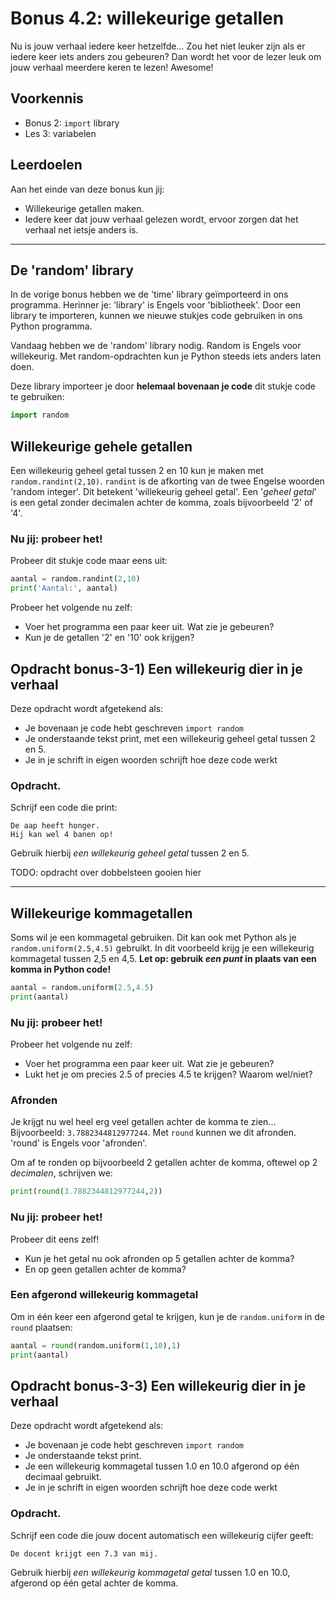 # Bonus 4.2: willekeurige getallen

Nu is jouw verhaal iedere keer hetzelfde... Zou het niet leuker zijn als er iedere keer iets anders zou gebeuren? Dan wordt het voor de lezer leuk om jouw verhaal meerdere keren te lezen! Awesome!

## Voorkennis

* Bonus 2: `import` library
* Les 3: variabelen

## Leerdoelen

Aan het einde van deze bonus kun jij:

* Willekeurige getallen maken.
* Iedere keer dat jouw verhaal gelezen wordt, ervoor zorgen dat het verhaal net ietsje anders is.

****




## De 'random' library

In de vorige bonus hebben we de 'time' library geïmporteerd in ons programma. Herinner je: 'library' is Engels voor 'bibliotheek'. Door een library te importeren, kunnen we nieuwe stukjes code gebruiken in ons Python programma.

Vandaag hebben we de 'random' library nodig. Random is Engels voor willekeurig. Met random-opdrachten kun je Python steeds iets anders laten doen.

Deze library importeer je door **helemaal bovenaan je code** dit stukje code te gebruiken:

```python
import random
```


## Willekeurige gehele getallen

Een willekeurig geheel getal tussen 2 en 10 kun je maken met `random.randint(2,10)`.
`randint` is de afkorting van de twee Engelse woorden 'random integer'. Dit betekent 'willekeurig geheel getal'. Een '_geheel getal_' is een getal zonder decimalen achter de komma, zoals bijvoorbeeld '2' of '4'.

### Nu jij: probeer het!

Probeer dit stukje code maar eens uit:

```python
aantal = random.randint(2,10)
print('Aantal:', aantal)
```

Probeer het volgende nu zelf:
- Voer het programma een paar keer uit. Wat zie je gebeuren?
- Kun je de getallen '2' en '10' ook krijgen?



## Opdracht bonus-3-1\) Een willekeurig dier in je verhaal

Deze opdracht wordt afgetekend als:

* Je bovenaan je code hebt geschreven `import random`
* Je onderstaande tekst print, met een willekeurig geheel getal tussen 2 en 5.
* Je in je schrift in eigen woorden schrijft hoe deze code werkt

### Opdracht.

Schrijf een code die print:
```
De aap heeft honger.
Hij kan wel 4 banen op!
```
Gebruik hierbij _een willekeurig geheel getal_ tussen 2 en 5.



TODO: opdracht over dobbelsteen gooien hier

****

## Willekeurige kommagetallen

Soms wil je een kommagetal gebruiken. Dit kan ook met Python als je `random.uniform(2.5,4.5)` gebruikt. In dit voorbeeld krijg je een willekeurig kommagetal tussen 2,5 en 4,5. **Let op: gebruik _een punt_ in plaats van een komma in Python code!**

```python
aantal = random.uniform(2.5,4.5)
print(aantal)
```

### Nu jij: probeer het!

Probeer het volgende nu zelf:
- Voer het programma een paar keer uit. Wat zie je gebeuren?
- Lukt het je om precies 2.5 of precies 4.5 te krijgen? Waarom wel/niet?


### Afronden

Je krijgt nu wel heel erg veel getallen achter de komma te zien... Bijvoorbeeld: `3.7882344812977244`. Met `round` kunnen we dit afronden. 'round' is Engels voor 'afronden'.

Om af te ronden op bijvoorbeeld 2 getallen achter de komma, oftewel op 2 _decimalen_, schrijven we:
```python
print(round(3.7882344812977244,2))
```


### Nu jij: probeer het!

Probeer dit eens zelf!
- Kun je het getal nu ook afronden op 5 getallen achter de komma?
- En op geen getallen achter de komma?


### Een afgerond willekeurig kommagetal

Om in één keer een afgerond getal te krijgen, kun je de `random.uniform` in de `round` plaatsen:

```python
aantal = round(random.uniform(1,10),1)
print(aantal)
```


## Opdracht bonus-3-3\) Een willekeurig dier in je verhaal

Deze opdracht wordt afgetekend als:

* Je bovenaan je code hebt geschreven `import random`
* Je onderstaande tekst print.
* Je een willekeurig kommagetal tussen 1.0 en 10.0 afgerond op één decimaal gebruikt.
* Je in je schrift in eigen woorden schrijft hoe deze code werkt

### Opdracht.

Schrijf een code die jouw docent automatisch een willekeurig cijfer geeft:
```
De docent krijgt een 7.3 van mij.
```
Gebruik hierbij _een willekeurig kommagetal getal_ tussen 1.0 en 10.0, afgerond op één getal achter de komma.


